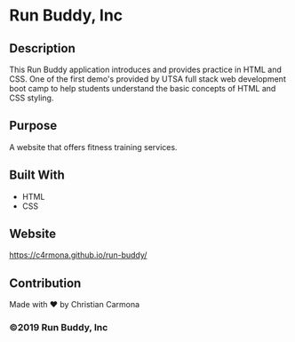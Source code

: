 # Run Buddy, Inc

## Description

This Run Buddy application introduces and provides practice in HTML and CSS. One of the first demo's provided by UTSA full stack web development boot camp to help students understand the basic concepts of HTML and CSS styling.

## Purpose

A website that offers fitness training services. 

## Built With
* HTML
* CSS

## Website
https://c4rmona.github.io/run-buddy/

## Contribution
Made with ❤️ by Christian Carmona

### ©️2019 Run Buddy, Inc 

